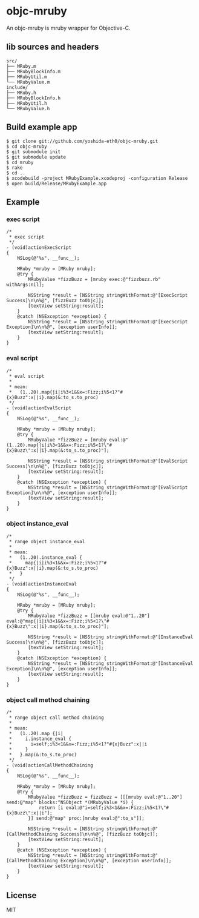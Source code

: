 # objc-mruby

An objc-mruby is mruby wrapper for Objective-C.

## lib sources and headers

    src/
    ├── MRuby.m
    ├── MRubyBlockInfo.m
    ├── MRubyUtil.m
    └── MRubyValue.m
    include/
    ├── MRuby.h
    ├── MRubyBlockInfo.h
    ├── MRubyUtil.h
    └── MRubyValue.h

## Build example app

    $ git clone git://github.com/yoshida-eth0/objc-mruby.git
    $ cd objc-mruby
    $ git submodule init
    $ git submodule update
    $ cd mruby
    $ rake
    $ cd ..
    $ xcodebuild -project MRubyExample.xcodeproj -configuration Release
    $ open build/Release/MRubyExample.app

## Example

### exec script

    /*
     * exec script
     */
    - (void)actionExecScript
    {
        NSLog(@"%s", __func__);
    
        MRuby *mruby = [MRuby mruby];
        @try {
            MRubyValue *fizzBuzz = [mruby exec:@"fizzbuzz.rb" withArgs:nil];
        
            NSString *result = [NSString stringWithFormat:@"[ExecScript Success]\n\n%@", [fizzBuzz toObjc]];
            [textView setString:result];
        }
        @catch (NSException *exception) {
            NSString *result = [NSString stringWithFormat:@"[ExecScript Exception]\n\n%@", [exception userInfo]];
            [textView setString:result];
        }
    }

### eval script

    /*
     * eval script
     *
     * mean:
     *   (1..20).map{|i|i%3<1&&x=:Fizz;i%5<1?"#{x}Buzz":x||i}.map(&:to_s.to_proc)
     */
    - (void)actionEvalScript
    {
        NSLog(@"%s", __func__);
    
        MRuby *mruby = [MRuby mruby];
        @try {
            MRubyValue *fizzBuzz = [mruby eval:@"(1..20).map{|i|i%3<1&&x=:Fizz;i%5<1?\"#{x}Buzz\":x||i}.map(&:to_s.to_proc)"];
    
            NSString *result = [NSString stringWithFormat:@"[EvalScript Success]\n\n%@", [fizzBuzz toObjc]];
            [textView setString:result];
        }
        @catch (NSException *exception) {
            NSString *result = [NSString stringWithFormat:@"[EvalScript Exception]\n\n%@", [exception userInfo]];
            [textView setString:result];
        }
    }

### object instance_eval

    /*
     * range object instance_eval
     *
     * mean:
     *   (1..20).instance_eval {
     *     map{|i|i%3<1&&x=:Fizz;i%5<1?"#{x}Buzz":x||i}.map(&:to_s.to_proc)
     *   }
     */
    - (void)actionInstanceEval
    {
        NSLog(@"%s", __func__);
    
        MRuby *mruby = [MRuby mruby];
        @try {
            MRubyValue *fizzBuzz = [[mruby eval:@"1..20"] eval:@"map{|i|i%3<1&&x=:Fizz;i%5<1?\"#{x}Buzz\":x||i}.map(&:to_s.to_proc)"];
    
            NSString *result = [NSString stringWithFormat:@"[InstanceEval Success]\n\n%@", [fizzBuzz toObjc]];
            [textView setString:result];
        }
        @catch (NSException *exception) {
            NSString *result = [NSString stringWithFormat:@"[InstanceEval Exception]\n\n%@", [exception userInfo]];
            [textView setString:result];
        }
    }

### object call method chaining

    /*
     * range object call method chaining
     *
     * mean:
     *   (1..20).map {|i|
     *     i.instance_eval {
     *       i=self;i%3<1&&x=:Fizz;i%5<1?"#{x}Buzz":x||i
     *     }
     *   }.map(&:to_s.to_proc)
     */
    - (void)actionCallMethodChaining
    {
        NSLog(@"%s", __func__);
 
        MRuby *mruby = [MRuby mruby];
        @try {
            MRubyValue *fizzBuzz = fizzBuzz = [[[mruby eval:@"1..20"] send:@"map" blocks:^NSObject *(MRubyValue *i) {
                return [i eval:@"i=self;i%3<1&&x=:Fizz;i%5<1?\"#{x}Buzz\":x||i"];
            }] send:@"map" proc:[mruby eval:@":to_s"]];
 
            NSString *result = [NSString stringWithFormat:@"[CallMethodChaining Success]\n\n%@", [fizzBuzz toObjc]];
            [textView setString:result];
        }
        @catch (NSException *exception) {
            NSString *result = [NSString stringWithFormat:@"[CallMethodChaining Exception]\n\n%@", [exception userInfo]];
            [textView setString:result];
        }
    }

## License

MIT

